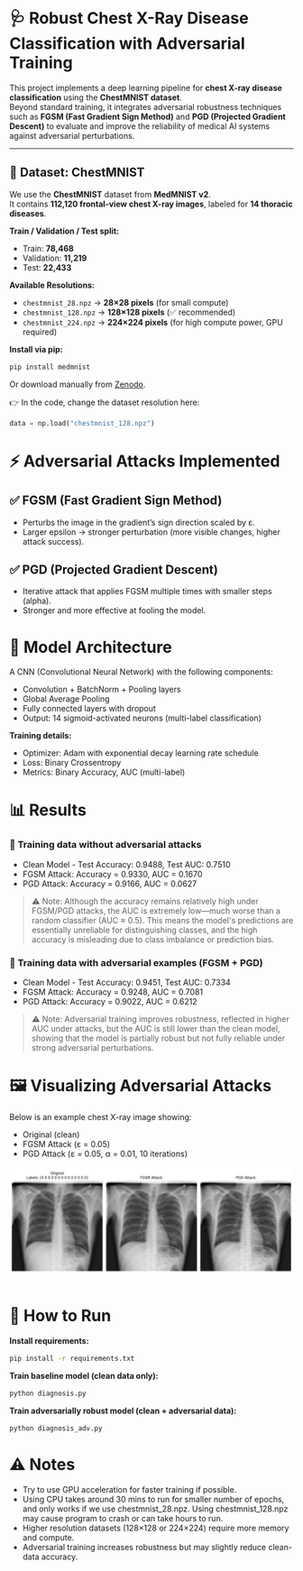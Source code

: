 # 🩺 Robust Chest X-Ray Disease Classification with Adversarial Training

This project implements a deep learning pipeline for **chest X-ray disease classification** using the **ChestMNIST dataset**.  
Beyond standard training, it integrates adversarial robustness techniques such as **FGSM (Fast Gradient Sign Method)** and **PGD (Projected Gradient Descent)** to evaluate and improve the reliability of medical AI systems against adversarial perturbations.

---

## 📂 Dataset: ChestMNIST

We use the **ChestMNIST** dataset from **MedMNIST v2**.  
It contains **112,120 frontal-view chest X-ray images**, labeled for **14 thoracic diseases**.

**Train / Validation / Test split:**
- Train: **78,468**
- Validation: **11,219**
- Test: **22,433**

**Available Resolutions:**
- `chestmnist_28.npz` → **28×28 pixels** (for small compute)
- `chestmnist_128.npz` → **128×128 pixels** (✅ recommended)
- `chestmnist_224.npz` → **224×224 pixels** (for high compute power, GPU required)

**Install via pip:**
```bash
pip install medmnist
```
Or download manually from [Zenodo](https://zenodo.org/records/10519652).

👉 In the code, change the dataset resolution here:
```python
data = np.load("chestmnist_128.npz")
```

# ⚡ Adversarial Attacks Implemented

## ✅ FGSM (Fast Gradient Sign Method)
- Perturbs the image in the gradient’s sign direction scaled by ε.
- Larger epsilon → stronger perturbation (more visible changes, higher attack success).

## ✅ PGD (Projected Gradient Descent)
- Iterative attack that applies FGSM multiple times with smaller steps (alpha).
- Stronger and more effective at fooling the model.

# 🧪 Model Architecture
A CNN (Convolutional Neural Network) with the following components:
- Convolution + BatchNorm + Pooling layers
- Global Average Pooling
- Fully connected layers with dropout
- Output: 14 sigmoid-activated neurons (multi-label classification)

**Training details:**
- Optimizer: Adam with exponential decay learning rate schedule
- Loss: Binary Crossentropy
- Metrics: Binary Accuracy, AUC (multi-label)

# 📊 Results

### 🔹 Training data without adversarial attacks
- Clean Model - Test Accuracy: 0.9488, Test AUC: 0.7510  
- FGSM Attack: Accuracy = 0.9330, AUC = 0.1670  
- PGD Attack: Accuracy = 0.9166, AUC = 0.0627  

> ⚠️ Note: Although the accuracy remains relatively high under FGSM/PGD attacks, the AUC is extremely low—much worse than a random classifier (AUC ≈ 0.5). This means the model's predictions are essentially unreliable for distinguishing classes, and the high accuracy is misleading due to class imbalance or prediction bias.

### 🔹 Training data with adversarial examples (FGSM + PGD)
- Clean Model - Test Accuracy: 0.9451, Test AUC: 0.7334  
- FGSM Attack: Accuracy = 0.9248, AUC = 0.7081  
- PGD Attack: Accuracy = 0.9022, AUC = 0.6212  

> ⚠️ Note: Adversarial training improves robustness, reflected in higher AUC under attacks, but the AUC is still lower than the clean model, showing that the model is partially robust but not fully reliable under strong adversarial perturbations.


# 🖼️ Visualizing Adversarial Attacks
Below is an example chest X-ray image showing:
- Original (clean)
- FGSM Attack (ε = 0.05)
- PGD Attack (ε = 0.05, α = 0.01, 10 iterations)

![image](chestxray.png)

# 🚀 How to Run

**Install requirements:**
```bash
pip install -r requirements.txt
```
**Train baseline model (clean data only):**
```bash
python diagnosis.py
```
**Train adversarially robust model (clean + adversarial data):**
```bash
python diagnosis_adv.py
```

# ⚠️ Notes

- Try to use GPU acceleration for faster training if possible.
- Using CPU takes around 30 mins to run for smaller number of epochs, and only works if we use chestmnist_28.npz. Using chestmnist_128.npz may cause program to crash or can take hours to run.
- Higher resolution datasets (128×128 or 224×224) require more memory and compute.
- Adversarial training increases robustness but may slightly reduce clean-data accuracy.
